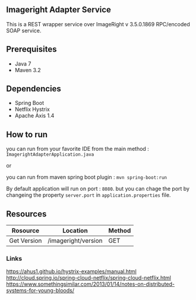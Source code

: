 ## Imageright Adapter Service

This is a REST wrapper service over ImageRight v 3.5.0.1869 RPC/encoded SOAP service. 

## Prerequisites

* Java 7
* Maven 3.2

## Dependencies

* Spring Boot
* Netflix Hystrix
* Apache Axis 1.4

## How to run

you can run from your favorite IDE from the main method : `ImagerightAdapterApplication.java`

or 

you can run from maven spring boot plugin : `mvn spring-boot:run`

By default application will run on port : `8080`. but you can chage the port by changeing the property `server.port` in `application.properties` file.
## Resources

|Rosource|Location|Method|
|---|---|---|
|Get Version|/imageright/version|GET|

### Links

https://ahus1.github.io/hystrix-examples/manual.html
http://cloud.spring.io/spring-cloud-netflix/spring-cloud-netflix.html
https://www.somethingsimilar.com/2013/01/14/notes-on-distributed-systems-for-young-bloods/

